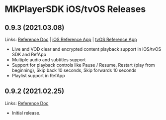 
# MKPlayerSDK iOS/tvOS Releases

## 0.9.3 (2021.03.08)

Links: [Reference Doc](https://mkplayer.z13.web.core.windows.net/ios_tvos/docs/0.9.3/) | [iOS Reference App](https://mkplayer.z13.web.core.windows.net/ios_tvos/refapp/MKPlayer-RefApp-iOS-0.9.3.zip) | [tvOS Reference App](https://mkplayer.z13.web.core.windows.net/ios_tvos/refapp/MKPlayer-RefApp-tvOS-0.9.3.zip)
- Live and VOD clear and encrypted content playback support in iOS/tvOS SDK and RefApp
- Multiple audio and subtitles support
- Support for playback controls like Pause / Resume, Restart (play from beginning), Skip back 10 seconds, Skip forwards 10 seconds
- Playlist support in RefApp

## 0.9.2 (2021.02.25)
Links: [Reference Doc](https://mkplayer.z13.web.core.windows.net/ios_tvos/docs/0.9.2/) 
- Initial release.
